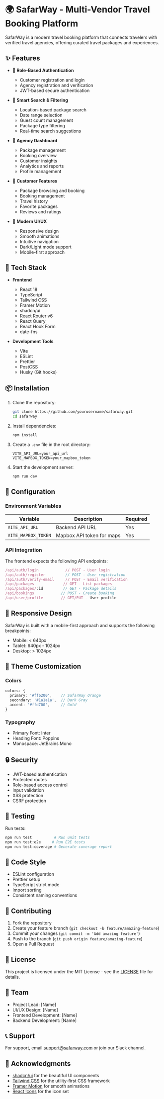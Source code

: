 # 🌍 SafarWay - Multi-Vendor Travel Booking Platform

SafarWay is a modern travel booking platform that connects travelers with verified travel agencies, offering curated travel packages and experiences.

## ✨ Features

- 🔐 **Role-Based Authentication**
  - Customer registration and login
  - Agency registration and verification
  - JWT-based secure authentication

- 🎯 **Smart Search & Filtering**
  - Location-based package search
  - Date range selection
  - Guest count management
  - Package type filtering
  - Real-time search suggestions

- 💼 **Agency Dashboard**
  - Package management
  - Booking overview
  - Customer insights
  - Analytics and reports
  - Profile management

- 👤 **Customer Features**
  - Package browsing and booking
  - Booking management
  - Travel history
  - Favorite packages
  - Reviews and ratings

- 🎨 **Modern UI/UX**
  - Responsive design
  - Smooth animations
  - Intuitive navigation
  - Dark/Light mode support
  - Mobile-first approach

## 🚀 Tech Stack

- **Frontend**
  - React 18
  - TypeScript
  - Tailwind CSS
  - Framer Motion
  - shadcn/ui
  - React Router v6
  - React Query
  - React Hook Form
  - date-fns

- **Development Tools**
  - Vite
  - ESLint
  - Prettier
  - PostCSS
  - Husky (Git hooks)

## 📦 Installation

1. Clone the repository:
   ```bash
   git clone https://github.com/yourusername/safarway.git
   cd safarway
   ```

2. Install dependencies:
   ```bash
   npm install
   ```

3. Create a `.env` file in the root directory:
   ```env
   VITE_API_URL=your_api_url
   VITE_MAPBOX_TOKEN=your_mapbox_token
   ```

4. Start the development server:
   ```bash
   npm run dev
   ```

## 🔧 Configuration

### Environment Variables

| Variable | Description | Required |
|----------|-------------|----------|
| `VITE_API_URL` | Backend API URL | Yes |
| `VITE_MAPBOX_TOKEN` | Mapbox API token for maps | Yes |

### API Integration

The frontend expects the following API endpoints:

```typescript
/api/auth/login            // POST - User login
/api/auth/register         // POST - User registration
/api/auth/verify-email     // POST - Email verification
/api/packages             // GET - List packages
/api/packages/:id         // GET - Package details
/api/bookings            // POST - Create booking
/api/user/profile        // GET/PUT - User profile
```

## 📱 Responsive Design

SafarWay is built with a mobile-first approach and supports the following breakpoints:

- Mobile: < 640px
- Tablet: 640px - 1024px
- Desktop: > 1024px

## 🎨 Theme Customization

### Colors

```typescript
colors: {
  primary: '#ff6200',    // SafarWay Orange
  secondary: '#1a1a1a',  // Dark Gray
  accent: '#ffd700',     // Gold
}
```

### Typography

- Primary Font: Inter
- Heading Font: Poppins
- Monospace: JetBrains Mono

## 🔒 Security

- JWT-based authentication
- Protected routes
- Role-based access control
- Input validation
- XSS protection
- CSRF protection

## 🧪 Testing

Run tests:
```bash
npm run test          # Run unit tests
npm run test:e2e     # Run E2E tests
npm run test:coverage # Generate coverage report
```

## 📝 Code Style

- ESLint configuration
- Prettier setup
- TypeScript strict mode
- Import sorting
- Consistent naming conventions

## 🤝 Contributing

1. Fork the repository
2. Create your feature branch (`git checkout -b feature/amazing-feature`)
3. Commit your changes (`git commit -m 'Add amazing feature'`)
4. Push to the branch (`git push origin feature/amazing-feature`)
5. Open a Pull Request

## 📄 License

This project is licensed under the MIT License - see the [LICENSE](LICENSE) file for details.

## 👥 Team

- Project Lead: [Name]
- UI/UX Design: [Name]
- Frontend Development: [Name]
- Backend Development: [Name]

## 📞 Support

For support, email support@safarway.com or join our Slack channel.

## 🙏 Acknowledgments

- [shadcn/ui](https://ui.shadcn.com/) for the beautiful UI components
- [Tailwind CSS](https://tailwindcss.com/) for the utility-first CSS framework
- [Framer Motion](https://www.framer.com/motion/) for smooth animations
- [React Icons](https://react-icons.github.io/react-icons/) for the icon set
